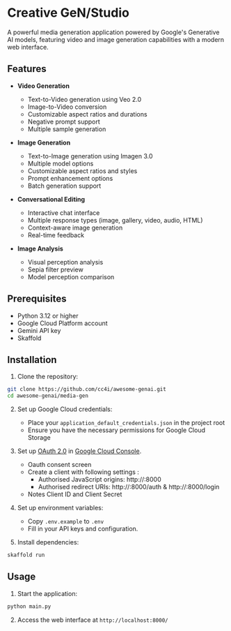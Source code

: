 # Creative GeN/Studio

A powerful media generation application powered by Google's Generative AI models, featuring video and image generation capabilities with a modern web interface.

## Features

- **Video Generation**
  - Text-to-Video generation using Veo 2.0
  - Image-to-Video conversion
  - Customizable aspect ratios and durations
  - Negative prompt support
  - Multiple sample generation

- **Image Generation**
  - Text-to-Image generation using Imagen 3.0
  - Multiple model options
  - Customizable aspect ratios and styles
  - Prompt enhancement options
  - Batch generation support

- **Conversational Editing**
  - Interactive chat interface
  - Multiple response types (image, gallery, video, audio, HTML)
  - Context-aware image generation
  - Real-time feedback

- **Image Analysis**
  - Visual perception analysis
  - Sepia filter preview
  - Model perception comparison

## Prerequisites

- Python 3.12 or higher
- Google Cloud Platform account
- Gemini API key
- Skaffold


## Installation

1. Clone the repository:
```bash
git clone https://github.com/cc4i/awesome-genai.git
cd awesome-genai/media-gen
```

2. Set up Google Cloud credentials:
   - Place your `application_default_credentials.json` in the project root
   - Ensure you have the necessary permissions for Google Cloud Storage

3. Set up [OAuth 2.0](https://support.google.com/googleapi/answer/6158849?hl=en) in [Google Cloud Console](https://console.developers.google.com/).
    - Oauth consent screen
    - Create a client with following settings :
      - Authorised JavaScript origins: http://<Domain of Cloud Run>:8000
      - Authorised redirect URIs: http://<Domain of Cloud Run>:8000/auth & http://<Domain of Cloud Run>:8000/login
    - Notes Client ID and Client Secret

4. Set up environment variables:
   - Copy `.env.example` to `.env`
   - Fill in your API keys and configuration.





4. Install dependencies:
```bash
skaffold run
```


## Usage

1. Start the application:
```bash
python main.py
```

2. Access the web interface at `http://localhost:8000/`

